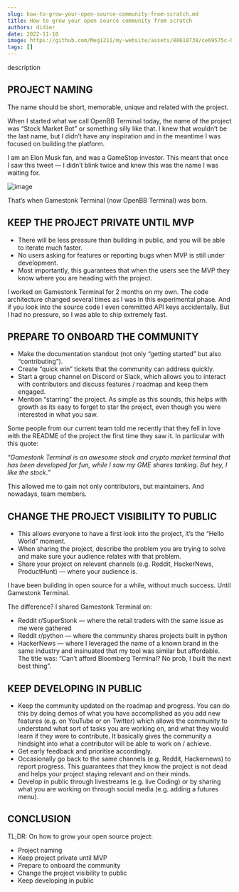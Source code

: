 ```yaml
---
slug: how-to-grow-your-open-source-community-from-scratch.md
title: How to grow your open source community from scratch
authors: didier
date: 2022-11-10
image: https://github.com/Meg1211/my-website/assets/88618738/ce69575c-01b5-4757-bd0d-6de67a9f5c57
tags: []
---
```


description

<!-- truncate -->

## PROJECT NAMING

The name should be short, memorable, unique and related with the project.

When I started what we call OpenBB Terminal today, the name of the project was “Stock Market Bot” or something silly like that. I knew that wouldn’t be the last name, but I didn’t have any inspiration and in the meantime I was focused on building the platform.

I am an Elon Musk fan, and was a GameStop investor. This meant that once I saw this tweet — I didn’t blink twice and knew this was the name I was waiting for.

![image](https://github.com/Meg1211/my-website/assets/88618738/ce69575c-01b5-4757-bd0d-6de67a9f5c57)

That’s when Gamestonk Terminal (now OpenBB Terminal) was born.

## KEEP THE PROJECT PRIVATE UNTIL MVP

- There will be less pressure than building in public, and you will be able to iterate much faster.
- No users asking for features or reporting bugs when MVP is still under development.
- Most importantly, this guarantees that when the users see the MVP they know where you are heading with the project.

I worked on Gamestonk Terminal for 2 months on my own. The code architecture changed several times as I was in this experimental phase. And if you look into the source code I even committed API keys accidentally. But I had no pressure, so I was able to ship extremely fast.

## PREPARE TO ONBOARD THE COMMUNITY

- Make the documentation standout (not only “getting started” but also “contributing”).
- Create “quick win” tickets that the community can address quickly.
- Start a group channel on Discord or Slack, which allows you to interact with contributors and discuss features / roadmap and keep them engaged.
- Mention “starring” the project. As simple as this sounds, this helps with growth as its easy to forget to star the project, even though you were interested in what you saw.

Some people from our current team told me recently that they fell in love with the README of the project the first time they saw it. In particular with this quote:

_“Gamestonk Terminal is an awesome stock and crypto market terminal that has been developed for fun, while I saw my GME shares tanking. But hey, I like the stock.”_

This allowed me to gain not only contributors, but maintainers. And nowadays, team members.

## CHANGE THE PROJECT VISIBILITY TO PUBLIC

- This allows everyone to have a first look into the project, it’s the “Hello World” moment.
- When sharing the project, describe the problem you are trying to solve and make sure your audience relates with that problem.
- Share your project on relevant channels (e.g. Reddit, HackerNews, ProductHunt) — where your audience is.

I have been building in open source for a while, without much success. Until Gamestonk Terminal.

The difference? I shared Gamestonk Terminal on:

- Reddit r/SuperStonk — where the retail traders with the same issue as me were gathered
- Reddit r/python — where the community shares projects built in python
- HackerNews — where I leveraged the name of a known brand in the same industry and insinuated that my tool was similar but affordable. The title was: “Can’t afford Bloomberg Terminal? No prob, I built the next best thing”.

## KEEP DEVELOPING IN PUBLIC

- Keep the community updated on the roadmap and progress. You can do this by doing demos of what you have accomplished as you add new features (e.g. on YouTube or on Twitter) which allows the community to understand what sort of tasks you are working on, and what they would learn if they were to contribute. It basically gives the community a hindsight into what a contributor will be able to work on / achieve.
- Get early feedback and prioritise accordingly.
- Occasionally go back to the same channels (e.g. Reddit, Hackernews) to report progress. This guarantees that they know the project is not dead and helps your project staying relevant and on their minds.
- Develop in public through livestreams (e.g. live Coding) or by sharing what you are working on through social media (e.g. adding a futures menu).

## CONCLUSION
TL;DR: On how to grow your open source project:

- Project naming
- Keep project private until MVP
- Prepare to onboard the community
- Change the project visibility to public
- Keep developing in public
